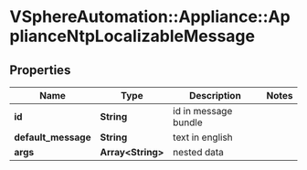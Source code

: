 # VSphereAutomation::Appliance::ApplianceNtpLocalizableMessage

## Properties
Name | Type | Description | Notes
------------ | ------------- | ------------- | -------------
**id** | **String** | id in message bundle | 
**default_message** | **String** | text in english | 
**args** | **Array&lt;String&gt;** | nested data | 


